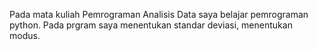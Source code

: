 Pada mata kuliah Pemrograman Analisis Data saya belajar pemrograman python. Pada prgram saya menentukan standar deviasi, menentukan modus.
